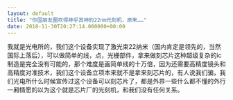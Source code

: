 ```yaml
---
layout: default
title: "你国朋友圈吹得神乎其神的22nm光刻机，原来……"
date: 2018-11-30T20:27:14.000000+00:00
---
```


我就是光电所的，我们这个设备实现了激光束22纳米（国内肯定是领先的，当然国际上落后），可以做简单的线，点，光栅部件，拿来做刻芯片这种超级复杂的ic制造是完全没有可能的，那个难度是画简单线的十万倍，因为还需要高精度镜头和高精度对准技术，我们这个设备立项本来就不是拿来刻芯片的，有人说我们骗，我们光电所什么时候宣传过这个设备可以刻芯片了，都是外界一些什么都不懂的外行一厢情愿的以为这个就是芯片厂的光刻机，和我们没有任何关系。


